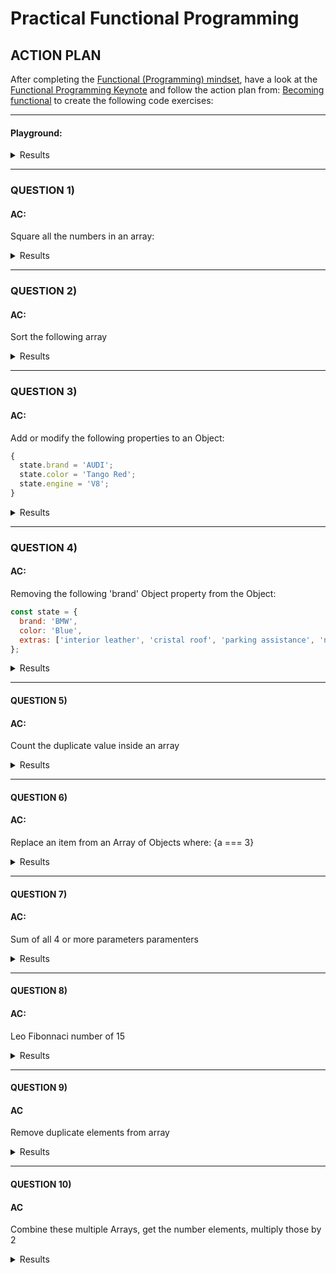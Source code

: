 # Practical Functional Programming

## ACTION PLAN
After completing the [Functional (Programming) mindset](https://github.com/leolanese/Becoming-Functional/blob/master/README.md), have a look at the [Functional Programming Keynote](https://github.com/leolanese/Functional-Programming-Keynotes) and follow the action plan from: [Becoming functional](https://github.com/leolanese/Becoming-Functional/blob/master/README.md) to create the following code exercises:

----

#### Playground:

<details><summary>Results</summary>
<p>

[JS playground: playcode.io](https://playcode.io/463480?tabs=test.js,preview,console)

<a href="https://playcode.io/463480?tabs=test.js,preview,console" target="_blank">JS playground: playcode.io</a>

[JS playground: playcode.io](https://playcode.io/463480?tabs=test.js,preview,console){:target="_blank"}

</p>
</details>

----

### QUESTION 1)

#### AC:
Square all the numbers in an array: 

<details><summary>Results</summary>
<p>
   
```javascript
var arr = [0, 1, 2, 3, 4, 5, 6, 7, 8, 9];

arr.forEach(function(element, index, array){
    array[index] = element* element;
});
console.log(arr); // [0, 1, 4, 9, 16, 25, 36, 49, 64, 81]

```

[FP solution](https://github.com/leolanese/practical_functional_programming/blob/master/markdowns/1-Result.md)


</p>
</details>

----

### QUESTION 2)

#### AC:
Sort the following array

<details><summary>Results</summary>
<p>

```javascript
var arr = [0, 1, 5, 3, 4, 2, 9, 7, 8, 6];

var sortDesc = arr => {
    return arr.sort(
       (a, b) => b - a
    );
}; 

console.log(sortDesc(arr));  // [9, 8, 7, 6, 5, 4, 3, 2, 1, 0]
```

[FP solution](https://github.com/leolanese/practical_functional_programming/blob/master/markdowns/2-Result.md)

</p>
</details>

----

### QUESTION 3)

#### AC:
Add or modify the following properties to an Object:
  
```javascript
{ 
  state.brand = 'AUDI';
  state.color = 'Tango Red';
  state.engine = 'V8';
}
```

<details><summary>Results</summary>
<p>

```javascript
const state = {
  brand: 'BMW',
  color: 'Blue',
  extras: ['interior leather', 'cristal roof', 'parking assistance', 'navigation']
};

state.brand = 'AUDI';
state.color = 'Tango Red';
state.engine = 'V8';

console.log(state); 
```

[FP solution](https://github.com/leolanese/practical_functional_programming/blob/master/markdowns/3-Result.md)

</p>
</details>

----

### QUESTION 4)

#### AC:
Removing the following  'brand' Object property from the Object:

```javascript
const state = {
  brand: 'BMW',
  color: 'Blue',
  extras: ['interior leather', 'cristal roof', 'parking assistance', 'navigation'],
};
```

<details><summary>Results</summary>
<p>

```javascript
const state = {
  brand: 'BMW',
  color: 'Blue',
  extras: ['interior leather', 'cristal roof', 'parking assistance', 'navigation'],
};
delete state.brand; // true

console.log(state); 
```

[FP Solution](https://github.com/leolanese/practical_functional_programming/blob/master/markdowns/4-Result.md)

</p>
</details>

----

#### QUESTION 5)

#### AC:
Count the duplicate value inside an array

<details><summary>Results</summary>
<p>

```javascript
var inventory = ['popsicle', 'underwear', 'sauce', 'pens', 'potatoes', 'sauce', 'onion', 'onion', 'pens', 'potatoes', 'ukulele', 'tomahawk', 'underwear', 'popsicle', 'sauce', 'ukulele', 'onion', 'underwear', 'popsicle', 'potatoes', 'onion', 'pens', 'ukulele'];
var count = {};
  
function countItems() {
  inventory.forEach(function(i) { 
    count[i] = (count[i]||0) + 1; 
  });
  console.log(count);
}

countItems();  // { popsicle:3,underwear:3,sauce:3,pens:3,potatoes:3,onion:4,ukulele:3,tomahawk:1 }
```

[FP solution](https://github.com/leolanese/practical_functional_programming/blob/master/markdowns/5-Result.md)

</p>
</details>

----

#### QUESTION 6)

#### AC:
Replace an item from an Array of Objects where: {a === 3}

<details><summary>Results</summary>
<p>

```javascript
let arr = [ {'a':1,'b':2}, {'a':3,'b':4}, {'a':5,'b':6} ];

index = arr.findIndex(x => x.a === 3); // 1
beforeItems = arr.slice(0, index);
afterItems = arr.slice(index + 1);
newArr = [...beforeItems, {a:666, b:666} , ...afterItems];

console.log(newArr);
```

[FP solution](https://github.com/leolanese/practical_functional_programming/blob/master/markdowns/6-Result.md)

</p>
</details>

----

#### QUESTION 7)

#### AC:
Sum of all 4 or more parameters paramenters

<details><summary>Results</summary>
<p>

```javascript
function sum(){
  var sum = 0; 
  for(var i= 0; i<arguments.length; i++){
     sum += arguments[i];
  }
   return sum;
}; 

console.log(sum(1,2,3,4)); // 10
```

[FP solution](https://github.com/leolanese/practical_functional_programming/blob/master/markdowns/7-Result.md)

</p>
</details>

----

#### QUESTION 8)

#### AC:
Leo Fibonnaci number of 15

<details><summary>Results</summary>
<p>

```javascript
function fib(n) {
  if (n <= 1) {
    return n;
  } else {
    return fib(n - 1) + fib(n - 2);
  }
}

console.log( fib(15) ); // 610
```

[FP solution](https://github.com/leolanese/practical_functional_programming/blob/master/markdowns/8-Result.md)

</p>
</details>

----

#### QUESTION 9)

#### AC
Remove duplicate elements from array 

<details><summary>Results</summary>
<p>

```javascript
var names = ["Sam", "Carley", "Leo", "Tom", "Leo", "Leo"];

var uniqueArray = function(arrArg) {
  return arrArg.filter(function(elem, pos,arr) {
    return arr.indexOf(elem) == pos;
  });
};
console.log(uniqueArray(names)); // ["Sam", "Carley", "Leo", "Tom"]
```

[FP solution](https://github.com/leolanese/practical_functional_programming/blob/master/markdowns/9-Result.md)

</p>
</details>

----

#### QUESTION 10)

#### AC
Combine these multiple Arrays, get the number elements, multiply those by 2

<details><summary>Results</summary>
<p>

```javascript
var a = ["This", "is", 1, 2, 0];
var b = [true, NaN, -1, "javaScript", 3];

const combined = a.concat(b);

const comb = combined
  .filter(a => typeof(a) === 'number')
  .map(x => x * 2); // [2, 4, 0, NaN, -2, 6];

console.log(comb)
```

[FP solution](https://github.com/leolanese/practical_functional_programming/blob/master/markdowns/10-Result.md)

</p>
</details>


